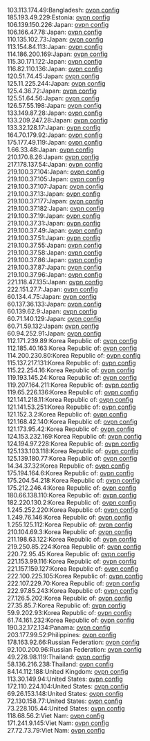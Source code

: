 103.113.174.49:Bangladesh: [ovpn config](vpn/103_113_174_49.ovpn)  
185.193.49.229:Estonia: [ovpn config](vpn/185_193_49_229.ovpn)  
106.139.150.226:Japan: [ovpn config](vpn/106_139_150_226.ovpn)  
106.166.47.78:Japan: [ovpn config](vpn/106_166_47_78.ovpn)  
110.135.102.73:Japan: [ovpn config](vpn/110_135_102_73.ovpn)  
113.154.84.113:Japan: [ovpn config](vpn/113_154_84_113.ovpn)  
114.186.200.169:Japan: [ovpn config](vpn/114_186_200_169.ovpn)  
115.30.171.122:Japan: [ovpn config](vpn/115_30_171_122.ovpn)  
116.82.110.136:Japan: [ovpn config](vpn/116_82_110_136.ovpn)  
120.51.74.45:Japan: [ovpn config](vpn/120_51_74_45.ovpn)  
125.11.225.244:Japan: [ovpn config](vpn/125_11_225_244.ovpn)  
125.4.36.72:Japan: [ovpn config](vpn/125_4_36_72.ovpn)  
125.51.64.56:Japan: [ovpn config](vpn/125_51_64_56.ovpn)  
126.57.55.198:Japan: [ovpn config](vpn/126_57_55_198.ovpn)  
133.149.87.28:Japan: [ovpn config](vpn/133_149_87_28.ovpn)  
133.209.247.28:Japan: [ovpn config](vpn/133_209_247_28.ovpn)  
133.32.128.17:Japan: [ovpn config](vpn/133_32_128_17.ovpn)  
164.70.179.92:Japan: [ovpn config](vpn/164_70_179_92.ovpn)  
175.177.49.119:Japan: [ovpn config](vpn/175_177_49_119.ovpn)  
1.66.33.48:Japan: [ovpn config](vpn/1_66_33_48.ovpn)  
210.170.8.26:Japan: [ovpn config](vpn/210_170_8_26.ovpn)  
217.178.137.54:Japan: [ovpn config](vpn/217_178_137_54.ovpn)  
219.100.37.104:Japan: [ovpn config](vpn/219_100_37_104.ovpn)  
219.100.37.105:Japan: [ovpn config](vpn/219_100_37_105.ovpn)  
219.100.37.107:Japan: [ovpn config](vpn/219_100_37_107.ovpn)  
219.100.37.13:Japan: [ovpn config](vpn/219_100_37_13.ovpn)  
219.100.37.177:Japan: [ovpn config](vpn/219_100_37_177.ovpn)  
219.100.37.182:Japan: [ovpn config](vpn/219_100_37_182.ovpn)  
219.100.37.19:Japan: [ovpn config](vpn/219_100_37_19.ovpn)  
219.100.37.31:Japan: [ovpn config](vpn/219_100_37_31.ovpn)  
219.100.37.49:Japan: [ovpn config](vpn/219_100_37_49.ovpn)  
219.100.37.51:Japan: [ovpn config](vpn/219_100_37_51.ovpn)  
219.100.37.55:Japan: [ovpn config](vpn/219_100_37_55.ovpn)  
219.100.37.58:Japan: [ovpn config](vpn/219_100_37_58.ovpn)  
219.100.37.86:Japan: [ovpn config](vpn/219_100_37_86.ovpn)  
219.100.37.87:Japan: [ovpn config](vpn/219_100_37_87.ovpn)  
219.100.37.96:Japan: [ovpn config](vpn/219_100_37_96.ovpn)  
221.118.47.135:Japan: [ovpn config](vpn/221_118_47_135.ovpn)  
222.151.27.7:Japan: [ovpn config](vpn/222_151_27_7.ovpn)  
60.134.4.75:Japan: [ovpn config](vpn/60_134_4_75.ovpn)  
60.137.36.133:Japan: [ovpn config](vpn/60_137_36_133.ovpn)  
60.139.62.9:Japan: [ovpn config](vpn/60_139_62_9.ovpn)  
60.71.140.129:Japan: [ovpn config](vpn/60_71_140_129.ovpn)  
60.71.59.132:Japan: [ovpn config](vpn/60_71_59_132.ovpn)  
60.94.252.91:Japan: [ovpn config](vpn/60_94_252_91.ovpn)  
112.171.239.89:Korea Republic of: [ovpn config](vpn/112_171_239_89.ovpn)  
112.185.40.163:Korea Republic of: [ovpn config](vpn/112_185_40_163.ovpn)  
114.200.230.80:Korea Republic of: [ovpn config](vpn/114_200_230_80.ovpn)  
115.137.217.131:Korea Republic of: [ovpn config](vpn/115_137_217_131.ovpn)  
115.22.254.16:Korea Republic of: [ovpn config](vpn/115_22_254_16.ovpn)  
119.193.145.24:Korea Republic of: [ovpn config](vpn/119_193_145_24.ovpn)  
119.207.164.211:Korea Republic of: [ovpn config](vpn/119_207_164_211.ovpn)  
119.65.226.136:Korea Republic of: [ovpn config](vpn/119_65_226_136.ovpn)  
121.141.218.11:Korea Republic of: [ovpn config](vpn/121_141_218_11.ovpn)  
121.141.53.251:Korea Republic of: [ovpn config](vpn/121_141_53_251.ovpn)  
121.152.3.2:Korea Republic of: [ovpn config](vpn/121_152_3_2.ovpn)  
121.168.42.140:Korea Republic of: [ovpn config](vpn/121_168_42_140.ovpn)  
121.173.95.42:Korea Republic of: [ovpn config](vpn/121_173_95_42.ovpn)  
124.153.232.169:Korea Republic of: [ovpn config](vpn/124_153_232_169.ovpn)  
124.194.97.228:Korea Republic of: [ovpn config](vpn/124_194_97_228.ovpn)  
125.133.103.118:Korea Republic of: [ovpn config](vpn/125_133_103_118.ovpn)  
125.139.180.77:Korea Republic of: [ovpn config](vpn/125_139_180_77.ovpn)  
14.34.37.32:Korea Republic of: [ovpn config](vpn/14_34_37_32.ovpn)  
175.194.164.6:Korea Republic of: [ovpn config](vpn/175_194_164_6.ovpn)  
175.204.54.218:Korea Republic of: [ovpn config](vpn/175_204_54_218.ovpn)  
175.212.246.4:Korea Republic of: [ovpn config](vpn/175_212_246_4.ovpn)  
180.66.138.110:Korea Republic of: [ovpn config](vpn/180_66_138_110.ovpn)  
182.220.130.2:Korea Republic of: [ovpn config](vpn/182_220_130_2.ovpn)  
1.245.252.220:Korea Republic of: [ovpn config](vpn/1_245_252_220.ovpn)  
1.249.76.146:Korea Republic of: [ovpn config](vpn/1_249_76_146.ovpn)  
1.255.125.112:Korea Republic of: [ovpn config](vpn/1_255_125_112.ovpn)  
210.104.69.3:Korea Republic of: [ovpn config](vpn/210_104_69_3.ovpn)  
211.198.63.122:Korea Republic of: [ovpn config](vpn/211_198_63_122.ovpn)  
219.250.85.224:Korea Republic of: [ovpn config](vpn/219_250_85_224.ovpn)  
220.72.95.45:Korea Republic of: [ovpn config](vpn/220_72_95_45.ovpn)  
221.153.99.116:Korea Republic of: [ovpn config](vpn/221_153_99_116.ovpn)  
221.157.159.127:Korea Republic of: [ovpn config](vpn/221_157_159_127.ovpn)  
222.100.225.105:Korea Republic of: [ovpn config](vpn/222_100_225_105.ovpn)  
222.107.229.70:Korea Republic of: [ovpn config](vpn/222_107_229_70.ovpn)  
222.97.85.243:Korea Republic of: [ovpn config](vpn/222_97_85_243.ovpn)  
27.126.5.202:Korea Republic of: [ovpn config](vpn/27_126_5_202.ovpn)  
27.35.85.7:Korea Republic of: [ovpn config](vpn/27_35_85_7.ovpn)  
59.9.202.93:Korea Republic of: [ovpn config](vpn/59_9_202_93.ovpn)  
61.74.161.232:Korea Republic of: [ovpn config](vpn/61_74_161_232.ovpn)  
190.32.172.134:Panama: [ovpn config](vpn/190_32_172_134.ovpn)  
203.177.99.52:Philippines: [ovpn config](vpn/203_177_99_52.ovpn)  
178.163.92.66:Russian Federation: [ovpn config](vpn/178_163_92_66.ovpn)  
92.100.200.96:Russian Federation: [ovpn config](vpn/92_100_200_96.ovpn)  
49.228.98.119:Thailand: [ovpn config](vpn/49_228_98_119.ovpn)  
58.136.216.238:Thailand: [ovpn config](vpn/58_136_216_238.ovpn)  
84.14.112.188:United Kingdom: [ovpn config](vpn/84_14_112_188.ovpn)  
113.30.149.94:United States: [ovpn config](vpn/113_30_149_94.ovpn)  
172.110.224.104:United States: [ovpn config](vpn/172_110_224_104.ovpn)  
69.26.153.148:United States: [ovpn config](vpn/69_26_153_148.ovpn)  
72.130.158.77:United States: [ovpn config](vpn/72_130_158_77.ovpn)  
73.228.105.44:United States: [ovpn config](vpn/73_228_105_44.ovpn)  
118.68.56.2:Viet Nam: [ovpn config](vpn/118_68_56_2.ovpn)  
171.241.9.145:Viet Nam: [ovpn config](vpn/171_241_9_145.ovpn)  
27.72.73.79:Viet Nam: [ovpn config](vpn/27_72_73_79.ovpn)  
